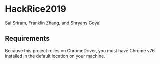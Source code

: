 # HackRice2019
Sai Sriram, Franklin Zhang, and Shryans Goyal

## Requirements 
Because this project relies on ChromeDriver, you must have Chrome v76 installed in the default location on your machine.